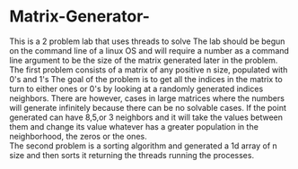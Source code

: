 # Matrix-Generator-
This is a 2 problem lab that uses threads to solve 
The lab should be begun on the command line of a linux OS and will require a number as a command line argument to be the size of the matrix generated later in the problem. 
The first problem consists of a matrix of any positive n size, populated with 0's and 1's 
The goal of the problem is to get all the indices in the matrix to turn to either ones or 0's by looking at a randomly generated indices neighbors.
There are however, cases in large matrices where the numbers will generate infinitely because there can be no solvable cases. 
If the point generated can have 8,5,or 3 neighbors and it will take the values between them and change its value whatever has a greater population in the neighborhood, the zeros or the ones.  
The second problem is a sorting algorithm and generated a 1d array of n size and then sorts it returning the threads running the processes. 
